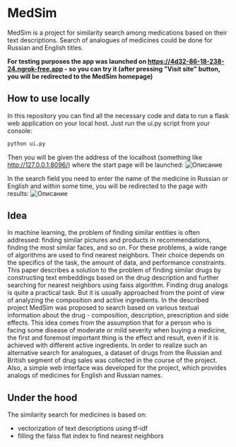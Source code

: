# MedSim
MedSim is a project for similarity search among medications based on their text descriptions. Search of analogues of medicines could be done for Russian and English titles.

**For testing purposes the app was launched on https://4d32-86-18-238-24.ngrok-free.app - so you can try it (after pressing "Visit site" button, you will be redirected to the MedSim homepage)**

## How to use locally
In this repository you can find all the necessary code and data to run a flask web application on your local host. Just run the ui.py script from your console:
```sh
python ui.py
```

Then you will be given the address of the localhost (something like http://127.0.0.1:8096/) where the start page will be launched:
![Описание](https://github.com/ulfam/medsim/blob/main/homepage.png)


In the search field you need to enter the name of the medicine in Russian or English and within some time, you will be redirected to the page with results:
![Описание](https://github.com/ulfam/medsim/blob/main/resultpage.png)

## Idea

In machine learning, the problem of finding similar entities is often addressed: finding similar pictures and products in recommendations, finding the most similar faces, and so on. For these problems, a wide range of algorithms are used to find nearest neighbors. Their choice depends on the specifics of the task, the amount of data, and performance constraints. This paper describes a solution to the problem of finding similar drugs by constructing text embeddings based on the drug description and further searching for nearest neighbors using faiss algorithm. Finding drug analogs is quite a practical task. But it is usually approached from the point of view of analyzing the composition and active ingredients. In the described project MedSim was proposed to search based on various textual information about the drug - composition, description, prescription and side effects. This idea comes from the assumption that for a person who is facing some disease of moderate or mild severity when buying a medicine, the first and foremost important thing is the effect and result, even if it is achieved with different active ingredients. In order to realize such an alternative search for analogues, a dataset of drugs from the Russian and British segment of drug sales was collected in the course of the project. Also, a simple web interface was developed for the project, which provides analogs of medicines for English and Russian names.

## Under the hood
The similarity search for medicines is based on:
- vectorization of text descriptions using tf-idf
- filling the faiss flat index to find nearest neighbors
